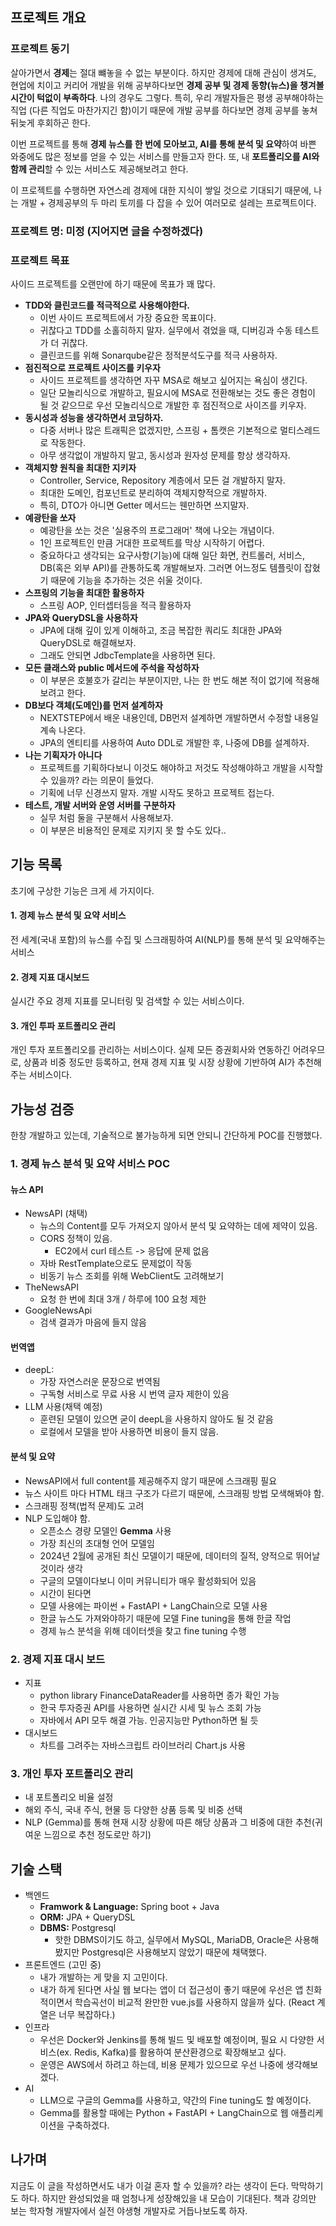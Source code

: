 ## 프로젝트 개요
### 프로젝트 동기
살아가면서 **경제**는 절대 뺴놓을 수 없는 부분이다. 하지만 경제에 대해 관심이 생겨도, 현업에 치이고 커리어 개발을 위해 공부하다보면 **경제 공부 및 경제 동향(뉴스)을 챙겨볼 시간이 턱없이 부족하다**. 나의 경우도 그렇다. 특히, 우리 개발자들은 평생 공부해야하는 직업 (다른 직업도 마찬가지긴 함)이기 때문에 개발 공부를 하다보면 경제 공부를 놓쳐 뒤늦게 후회하곤 한다.

이번 프로젝트를 통해 **경제 뉴스를 한 번에 모아보고, AI를 통해 분석 및 요약**하여 바쁜 와중에도 많은 정보를 얻을 수 있는 서비스를 만들고자 한다. 또, 내 **포트폴리오를 AI와 함께 관리**할 수 있는 서비스도 제공해보려고 한다.

이 프로젝트를 수행하면 자연스레 경제에 대한 지식이 쌓일 것으로 기대되기 때문에, 나는 개발 + 경제공부의 두 마리 토끼를 다 잡을 수 있어 여러모로 설레는 프로젝트이다.

### 프로젝트 명: 미정 (지어지면 글을 수정하겠다)

### 프로젝트 목표
사이드 프로젝트를 오랜만에 하기 때문에 목표가 꽤 많다.
- **TDD와 클린코드를 적극적으로 사용해야한다.**
  - 이번 사이드 프로젝트에서 가장 중요한 목표이다.
  - 귀찮다고 TDD를 소홀히하지 말자. 실무에서 겪었을 때, 디버깅과 수동 테스트가 더 귀찮다.
  - 클린코드를 위해 Sonarqube같은 정적분석도구를 적극 사용하자.
- **점진적으로 프로젝트 사이즈를 키우자**
  - 사이드 프로젝트를 생각하면 자꾸 MSA로 해보고 싶어지는 욕심이 생긴다.
  - 일단 모놀리식으로 개발하고, 필요시에 MSA로 전환해보는 것도 좋은 경험이 될 것 같으므로 우선 모놀리식으로 개발한 후 점진적으로 사이즈를 키우자.
- **동시성과 성능을 생각하면서 코딩하자.**
  - 다중 서버나 많은 트래픽은 없겠지만, 스프링 + 톰캣은 기본적으로 멀티스레드로 작동한다.
  - 아무 생각없이 개발하지 말고, 동시성과 원자성 문제를 항상 생각하자.
- **객체지향 원칙을 최대한 지키자**
  - Controller, Service, Repository 계층에서 모든 걸 개발하지 말자.
  - 최대한 도메인, 컴포넌트로 분리하여 객체지향적으로 개발하자.
  - 특히, DTO가 아니면 Getter 메서드는 웬만하면 쓰지말자.
- **예광탄을 쏘자**
  - 예광탄을 쏘는 것은 '실용주의 프로그래머' 책에 나오는 개념이다.
  - 1인 프로젝트인 만큼 거대한 프로젝트를 막상 시작하기 어렵다.
  - 중요하다고 생각되는 요구사항(기능)에 대해 일단 화면, 컨트롤러, 서비스, DB(혹은 외부 API)를 관통하도록 개발해보자. 그러면 어느정도 템플릿이 잡혔기 때문에 기능을 추가하는 것은 쉬울 것이다.
- **스프링의 기능을 최대한 활용하자**
  - 스프링 AOP, 인터셉터등을 적극 활용하자
- **JPA와 QueryDSL을 사용하자**
  - JPA에 대해 깊이 있게 이해하고, 조금 복잡한 쿼리도 최대한 JPA와 QueryDSL로 해결해보자.
  - 그래도 안되면 JdbcTemplate을 사용하면 된다.
- **모든 클래스와 public 메서드에 주석을 작성하자**
  - 이 부분은 호불호가 갈리는 부분이지만, 나는 한 번도 해본 적이 없기에 적용해보려고 한다.
- **DB보다 객체(도메인)를 먼저 설계하자**
  - NEXTSTEP에서 배운 내용인데, DB먼저 설계하면 개발하면서 수정할 내용일 계속 나온다.
  - JPA의 엔티티를 사용하여 Auto DDL로 개발한 후, 나중에 DB를 설계하자.
- **나는 기획자가 아니다**
  - 프로젝트를 기획하다보니 이것도 해야하고 저것도 작성해야하고 개발을 시작할 수 있을까? 라는 의문이 들었다.
  - 기획에 너무 신경쓰지 말자. 개발 시작도 못하고 프로젝트 접는다.
- **테스트, 개발 서버와 운영 서버를 구분하자**
  - 실무 처럼 둘을 구분해서 사용해보자.
  - 이 부분은 비용적인 문제로 지키지 못 할 수도 있다..

## 기능 목록
초기에 구상한 기능은 크게 세 가지이다.
#### 1. 경제 뉴스 분석 및 요약 서비스
전 세계(국내 포함)의 뉴스를 수집 및 스크래핑하여 AI(NLP)를 통해 분석 및 요약해주는 서비스

#### 2. 경제 지표 대시보드
실시간 주요 경제 지표를 모니터링 및 검색할 수 있는 서비스이다.

#### 3. 개인 투파 포트폴리오 관리
개인 투자 포트폴리오를 관리하는 서비스이다. 실제 모든 증권회사와 연동하긴 어려우므로, 상품과 비중 정도만 등록하고, 현재 경제 지표 및 시장 상황에 기반하여 AI가 추천해주는 서비스이다.

## 가능성 검증
한창 개발하고 있는데, 기술적으로 불가능하게 되면 안되니 간단하게 POC를 진행했다.
### 1. 경제 뉴스 분석 및 요약 서비스 POC
#### 뉴스 API
- NewsAPI (채택)
  - 뉴스의 Content를 모두 가져오지 않아서 분석 및 요약하는 데에 제약이 있음.
  - CORS 정책이 있음. 
  	- EC2에서 curl 테스트 -> 응답에 문제 없음
  - 자바 RestTemplate으로도 문제없이 작동
  - 비동기 뉴스 조회를 위해 WebClient도 고려해보기
- TheNewsAPI
   - 요청 한 번에 최대 3개 / 하루에 100 요청 제한
- GoogleNewsApi
  - 검색 결과가 마음에 들지 않음

#### 번역앱
- deepL: 
	- 가장 자연스러운 문장으로 번역됨
	- 구독형 서비스로 무료 사용 시 번역 글자 제한이 있음
- LLM 사용(채택 예정)
	- 훈련된 모델이 있으면 굳이 deepL을 사용하지 않아도 될 것 같음
	- 로컬에서 모델을 받아 사용하면 비용이 들지 않음.

#### 분석 및 요약
- NewsAPI에서 full content를 제공해주지 않기 때문에 스크래핑 필요
- 뉴스 사이트 마다 HTML 태크 구조가 다르기 때문에, 스크래핑 방법 모색해봐야 함.
- 스크래핑 정책(법적 문제)도 고려
- NLP 도입해야 함.
	- 오픈소스 경량 모델인 **Gemma** 사용
	- 가장 최신의 초대형 언어 모델임
	- 2024년 2월에 공개된 최신 모델이기 때문에, 데이터의 질적, 양적으로 뛰어날 것이라 생각
	- 구글의 모델이다보니 이미 커뮤니티가 매우 활성화되어 있음
	- 시간이 된다면 
	- 모델 사용에는 파이썬 + FastAPI + LangChain으로 모델 사용
	- 한글 뉴스도 가져와야하기 때문에 모델 Fine tuning을 통해 한글 작업
	- 경제 뉴스 분석을 위해 데이터셋을 찾고 fine tuning 수행

### 2. 경제 지표 대시 보드
- 지표
	- python library FinanceDataReader를 사용하면 종가 확인 가능
	- 한국 투자증권 API를 사용하면 실시간 시세 및 뉴스 조회 가능
	- 자바에서 API 모두 해결 가능. 인공지능만 Python하면 될 듯
- 대시보드
  - 차트를 그려주는 자바스크립트 라이브러리 Chart.js 사용

### 3. 개인 투자 포트폴리오 관리
- 내 포트폴리오 비율 설정
- 해외 주식, 국내 주식, 현물 등 다양한 상품 등록 및 비중 선택
- NLP (Gemma)를 통해 현재 시장 상황에 따른 해당 상품과 그 비중에 대한 추천(귀여운 느낌으로 추천 정도로만 하기)

## 기술 스택
- 백엔드
  - **Framwork & Language:** Spring boot + Java
  - **ORM:** JPA + QueryDSL
  - **DBMS:** Postgresql
    - 핫한 DBMS이기도 하고, 실무에서 MySQL, MariaDB, Oracle은 사용해봤지만 Postgresql은 사용해보지 않았기 때문에 채택했다.
- 프론트엔드 (고민 중)
  - 내가 개발하는 게 맞을 지 고민이다.
  - 내가 하게 된다면 사실 웹 보다는 앱이 더 접근성이 좋기 때문에 우선은 앱 친화적이면서 학습곡선이 비교적 완만한 vue.js를 사용하지 않을까 싶다. (React 계열은 너무 복잡하다.)
- 인프라
  - 우선은 Docker와 Jenkins를 통해 빌드 및 배포할 예정이며, 필요 시 다양한 서비스(ex. Redis, Kafka)를 활용하여 분산환경으로 확장해보고 싶다.
  - 운영은 AWS에서 하려고 하는데, 비용 문제가 있으므로 우선 나중에 생각해보겠다.
- AI
  - LLM으로 구글의 Gemma를 사용하고, 약간의 Fine tuning도 할 예정이다.
  - Gemma를 활용할 때에는 Python + FastAPI + LangChain으로 웹 애플리케이션을 구축하겠다.

## 나가며
지금도 이 글을 작성하면서도 내가 이걸 혼자 할 수 있을까? 라는 생각이 든다. 막막하기도 하다. 하지만 완성되었을 때 엄청나게 성장해있을 내 모습이 기대된다. 책과 강의만 보는 학자형 개발자에서 실전 야생형 개발자로 거듭나보도록 하자.
